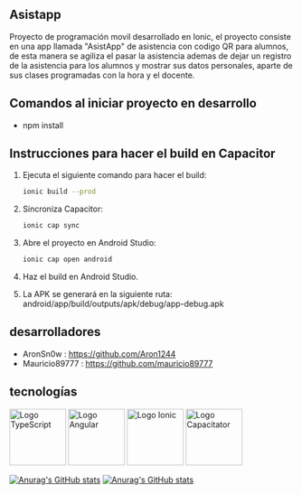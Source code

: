 ## Asistapp
Proyecto de programación movil desarrollado en Ionic, el proyecto consiste en una app llamada "AsistApp" de asistencia con codigo QR para alumnos, de esta manera se agiliza el pasar la asistencia ademas de dejar un registro de la asistencia para los alumnos y mostrar sus datos personales, aparte de sus clases programadas con la hora y el docente.

## Comandos al iniciar proyecto en desarrollo
- npm install

## Instrucciones para hacer el build en Capacitor

1. Ejecuta el siguiente comando para hacer el build:
    ```bash
    ionic build --prod
    ```

2. Sincroniza Capacitor:
    ```bash
    ionic cap sync
    ```

3. Abre el proyecto en Android Studio:
    ```bash
    ionic cap open android
    ```

4. Haz el build en Android Studio.

5. La APK se generará en la siguiente ruta: android/app/build/outputs/apk/debug/app-debug.apk


## desarrolladores
- AronSn0w       :  https://github.com/Aron1244
- Mauricio89777  :  https://github.com/mauricio89777

## tecnologías

<p align="left">
  <img src="https://upload.wikimedia.org/wikipedia/commons/thumb/4/4c/Typescript_logo_2020.svg/1200px-Typescript_logo_2020.svg.png" alt="Logo TypeScript" width="100" style="object-fit: contain;">
  <img src="https://upload.wikimedia.org/wikipedia/commons/thumb/c/cf/Angular_full_color_logo.svg/1200px-Angular_full_color_logo.svg.png" alt="Logo Angular" width="100" style="object-fit: contain;">  
  <img src="https://www.returngis.net/wp-content/uploads/2023/04/ionic.png" alt="Logo Ionic" width="100" style="object-fit: contain;">  
  <img src="https://miro.medium.com/v2/resize:fit:512/1*JLtAxMK7mqyvpQZ4ikH-Iw.png" alt="Logo Capacitator" width="100" style="object-fit: contain;">    
</p>

[![Anurag's GitHub stats](https://github-readme-stats.vercel.app/api?username=Aron1244)](https://github.com/anuraghazra/github-readme-stats)
[![Anurag's GitHub stats](https://github-readme-stats.vercel.app/api?username=mauricio89777)](https://github.com/anuraghazra/github-readme-stats)

